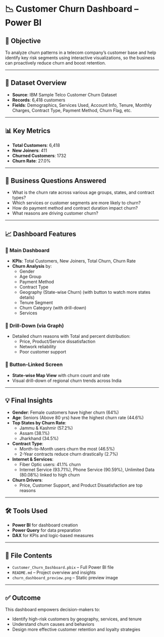 # 📉 Customer Churn Dashboard – Power BI

## 🎯 Objective

To analyze churn patterns in a telecom company’s customer base and help identify key risk segments using interactive visualizations, so the business can proactively reduce churn and boost retention.

---

## 📁 Dataset Overview

- **Source**: IBM Sample Telco Customer Churn Dataset  
- **Records**: 6,418 customers  
- **Fields**: Demographics, Services Used, Account Info, Tenure, Monthly Charges, Contract Type, Payment Method, Churn Flag, etc.

---

## 📊 Key Metrics

- **Total Customers**: 6,418  
- **New Joiners**: 411  
- **Churned Customers**: 1732  
- **Churn Rate**: 27.0%

---

## 📌 Business Questions Answered

- What is the churn rate across various age groups, states, and contract types?
- Which services or customer segments are more likely to churn?
- How do payment method and contract duration impact churn?
- What reasons are driving customer churn?

---

## 📈 Dashboard Features

### 🔹 Main Dashboard
- **KPIs**: Total Customers, New Joiners, Total Churn, Churn Rate
- **Churn Analysis** by:
  - Gender
  - Age Group
  - Payment Method
  - Contract Type
  - Geography (State-wise Churn) (with button to watch more states details)
  - Tenure Segment
  - Churn Category (with drill-down)
  - Services

### 🔸 Drill-Down (via Graph)
- Detailed churn reasons with Total and percent distribution:
  - Price, Product/Service dissatisfaction
  - Network reliability
  - Poor customer support

### 🔸 Button-Linked Screen
- **State-wise Map View** with churn count and rate
- Visual drill-down of regional churn trends across India

---

## 💡 Final Insights

- **Gender**: Female customers have higher churn (64%)
- **Age**: Seniors (Above 80 yrs) have the highest churn rate (44.6%)
- **Top States by Churn Rate**: 
  - Jammu & Kashmir (57.2%)
  - Assam (38.1%)
  - Jharkhand (34.5%)
- **Contract Type**:
  - Month-to-Month users churn the most (46.5%)
  - 2-Year contracts reduce churn drastically (2.7%)
- **Internet & Services**:
  - Fiber Optic users: 41.1% churn
  - Internet Service (93.71%), Phone Service (90.59%), Unlimited Data (80.08%) linked to high churn
- **Churn Drivers**:
  - Price, Customer Support, and Product Dissatisfaction are top reasons

---

## 🛠 Tools Used

- **Power BI** for dashboard creation  
- **Power Query** for data preparation  
- **DAX** for KPIs and logic-based measures

---

## 📂 File Contents

- `Customer_Churn_Dashboard.pbix` – Full Power BI file  
- `README.md` – Project overview and insights  
- `churn_dashboard_preview.png` – Static preview image  

---

## ✅ Outcome

This dashboard empowers decision-makers to:
- Identify high-risk customers by geography, services, and tenure  
- Understand churn causes and behaviors  
- Design more effective customer retention and loyalty strategies

